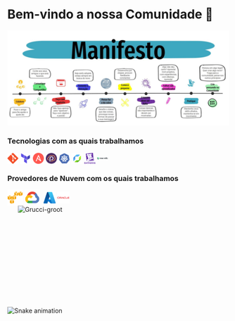 # Bem-vindo a nossa Comunidade 👯

<img alt="HeroesIC-MANIFESTO" src="./images/manifesto.png">

<br/>

### Tecnologias com as quais trabalhamos
<div style="display: inline_block">
  <img align="center" alt="HeroesIC-GIT" width="5%" src="https://raw.githubusercontent.com/devicons/devicon/master/icons/git/git-original.svg">
  <img align="center" alt="HeroesIC-Terraform" width="5%" src="https://raw.githubusercontent.com/devicons/devicon/master/icons/terraform/terraform-original.svg">
  <img align="center" alt="HeroesIC-Ansible" width="5%" src="./images/ansible.png">
  <img align="center" alt="HeroesIC-Ansible" width="5%" src="./images/pulumi.png">
  <img align="center" alt="HeroesIC-K8S" width="5%" src="https://raw.githubusercontent.com/devicons/devicon/master/icons/kubernetes/kubernetes-plain.svg">
  <img align="center" alt="HeroesIC-Dynatrace" width="5%" src="./images/pngaaa.com-6291010.png">
  <img align="center" alt="HeroesIC-Datadog" width="5%" src="./images/DDOG_BIG.png">
  <img align="center" alt="HeroesIC-NewRelic" width="5%" src="./images/new_relic.png">
</div>


### Provedores de Nuvem com os quais trabalhamos

<div style="display: inline_block">
  <img align="center" alt="HeroesIC-AWS" width="7%" src="https://raw.githubusercontent.com/devicons/devicon/master/icons/amazonwebservices/amazonwebservices-original.svg">
  <img align="center" alt="HeroesIC-GCP" width="7%" src="https://raw.githubusercontent.com/devicons/devicon/master/icons/googlecloud/googlecloud-original.svg">&nbsp;
  <img align="center" alt="HeroesIC-Azure" width="5.4%" src="https://raw.githubusercontent.com/devicons/devicon/master/icons/azure/azure-original.svg">
  <img align="center" alt="HeroesIC-Azure" width="5.4%" src="https://raw.githubusercontent.com/devicons/devicon/master/icons/oracle/oracle-original.svg">
  <img align="right" alt="Grucci-groot" height="230" width="480" src="https://www.hopkins.kyschools.us/cms/lib/KY02204223/Centricity/Domain/570/giphycode.gif">
</div>

<br/>

![Snake animation](https://github.com/HeroesIC/.github/blob/output/github-contribution-grid-snake.svg)

<!-- 
<div>
  <img height="160em" src="https://github-readme-stats.vercel.app/api?username=souzare&show_icons=true&count_private=true&include_all_commits=true&custom_title=HeroesCI's%20GitHub%20Stats&border_radius=10&theme=yeblu"/>
  <img height="160em" src="https://github-readme-stats.vercel.app/api/top-langs/?username=souzare&layout=compact&border_radius=10&theme=yeblu">
</div>

![Snake animation](https://github.com/HeroesIC/.github/blob/output/github-contribution-grid-snake.svg)

<a href="https://www.youtube.com/channel/UC_-uuuZbY0AAt9CViNzvc-Q" target="_blank"><img src="https://img.shields.io/badge/YouTube-FF0000?style=for-the-badge&logo=youtube&logoColor=white" target="_blank"></a>
<a href="https://www.twitch.tv/rafaballerinii" target="_blank"><img src="https://img.shields.io/badge/Twitch-9146FF?style=for-the-badge&logo=twitch&logoColor=white" target="_blank"></a>
http://code.benco.io/icon-collection/azure-icons/
https://dev.to/
https://dev.to/envoy_/150-badges-for-github-pnk
https://devicon.dev/
https://shields.io/
https://c.tenor.com/4P02Cdfd26MAAAAj/baby-yoda-so-cute.gif
https://c.tenor.com/XrEozUwGI_oAAAAC/groot-this.gif
langs_count=7&
--!>
